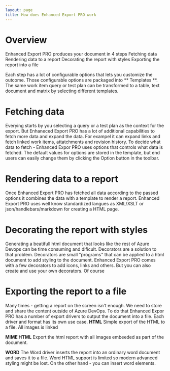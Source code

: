 ```yaml
---
layout: page
title: How does Enhanced Export PRO work 
---
```


# Overview 
Enhanced Export PRO produces your document in 4 steps 
Fetching data 
Rendering data to a report 
Decorating the report with styles
Exporting the report into a file

Each step has a lot of configurable options that lets you customize the outcome. Those configurable options are packaged into ** Templates **. The same work item query or test plan can be transformed to a table, text document and matrix by selecting different templates. 

# Fetching data
Everying starts by you selecting a query or a test plan as the context for the export.
But Enhaneced Export PRO has a lot of additional capabilities to fetch more data and expand the data. For exampel it can expand links and fetch linked work items, attatchments and revision history.  To decide what data to fetch - Enhanced Expor PRO uses options that controls what data is fetched.  The default values for options are stored in the template, but end users can easily change them by clicking the Option button in the toolbar. 

# Rendering data to a report 
Once Enhanced Export PRO has fetched all data according to the passed options it combines the data with a template to render a report. Enhanced Export PRO uses well know standardized langues as XML/XSLT or json/handlebars/markdown for creating a HTML page. 

# Decorating the report with styles 
Generating a beatifull html document that looks like the rest of Azure Devops can be time consuming and dificult. Decorators are a solution to that problem. Decorators are small "programs" that can be applied to a html document to add styling to the document.  Enhanced Export PRO comes with a few decorators to add icons, links and others. But you can also create and use your own decorators. Of course 

# Exporting the report to a file 
Many times - getting a report on the screen isn't enough. We need to store and share the content outside of Azure DevOps. To do that Enhanced Expor PRO has a number of export drivers to output the document into a file. 
Each driver and format has its own use case. 
**HTML**
Simple export of the HTML to a file. All images is linked 

**MIME HTML**
Export the html report with all images embeeded as part of the document. 

**WORD**
The Word driver inserts the report into an ordinary word document and saves it to a file. 
Word HTML support is limited so modern advanced styling might be lost. On the other hand - you can insert word elements. 






